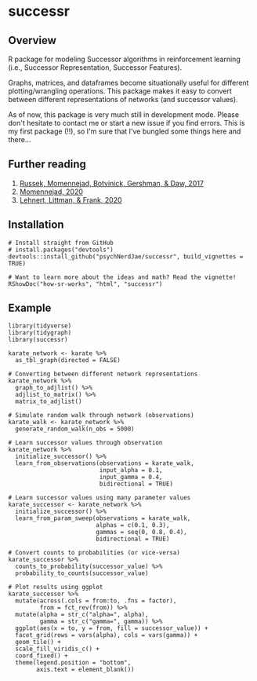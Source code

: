 # successr

## Overview

R package for modeling Successor algorithms in reinforcement learning (i.e., Successor Representation, Successor Features).

Graphs, matrices, and dataframes become situationally useful for different plotting/wrangling operations. This package makes it easy to convert between different representations of networks (and successor values).

As of now, this package is very much still in development mode. Please don't hesitate to contact me or start a new issue if you find errors. This is my first package (!!), so I'm sure that I've bungled some things here and there...

## Further reading

1. [Russek, Momennejad, Botvinick, Gershman, & Daw, 2017](https://journals.plos.org/ploscompbiol/article?id=10.1371/journal.pcbi.1005768)
2. [Momennejad, 2020](https://www.sciencedirect.com/science/article/pii/S2352154620300371)
3. [Lehnert, Littman, & Frank, 2020](https://journals.plos.org/ploscompbiol/article?id=10.1371/journal.pcbi.1008317)

## Installation

```
# Install straight from GitHub
# install.packages("devtools")
devtools::install_github("psychNerdJae/successr", build_vignettes = TRUE)

# Want to learn more about the ideas and math? Read the vignette!
RShowDoc("how-sr-works", "html", "successr")
```

## Example

```
library(tidyverse)
library(tidygraph)
library(successr)

karate_network <- karate %>%
  as_tbl_graph(directed = FALSE)

# Converting between different network representations
karate_network %>%
  graph_to_adjlist() %>%
  adjlist_to_matrix() %>%
  matrix_to_adjlist()

# Simulate random walk through network (observations)
karate_walk <- karate_network %>%
  generate_random_walk(n_obs = 5000)

# Learn successor values through observation
karate_network %>%
  initialize_successor() %>%
  learn_from_observations(observations = karate_walk,
                          input_alpha = 0.1,
                          input_gamma = 0.4,
                          bidirectional = TRUE)

# Learn successor values using many parameter values
karate_successor <- karate_network %>%
  initialize_successor() %>%
  learn_from_param_sweep(observations = karate_walk,
                         alphas = c(0.1, 0.3),
                         gammas = seq(0, 0.8, 0.4),
                         bidirectional = TRUE)

# Convert counts to probabilities (or vice-versa)
karate_successor %>%
  counts_to_probability(successor_value) %>%
  probability_to_counts(successor_value)

# Plot results using ggplot
karate_successor %>%
  mutate(across(.cols = from:to, .fns = factor),
         from = fct_rev(from)) %>%
  mutate(alpha = str_c("alpha=", alpha),
         gamma = str_c("gamma=", gamma)) %>%
  ggplot(aes(x = to, y = from, fill = successor_value)) +
  facet_grid(rows = vars(alpha), cols = vars(gamma)) +
  geom_tile() +
  scale_fill_viridis_c() +
  coord_fixed() +
  theme(legend.position = "bottom",
        axis.text = element_blank())

```

